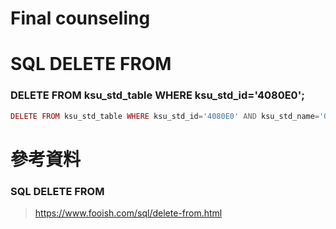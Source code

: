 # Final counseling


# SQL DELETE FROM
### DELETE FROM ksu_std_table WHERE ksu_std_id='4080E0';
```php
DELETE FROM ksu_std_table WHERE ksu_std_id='4080E0' AND ksu_std_name='0014080' AND ksu_std_age='0';
```


# 參考資料
### SQL DELETE FROM
> https://www.fooish.com/sql/delete-from.html
